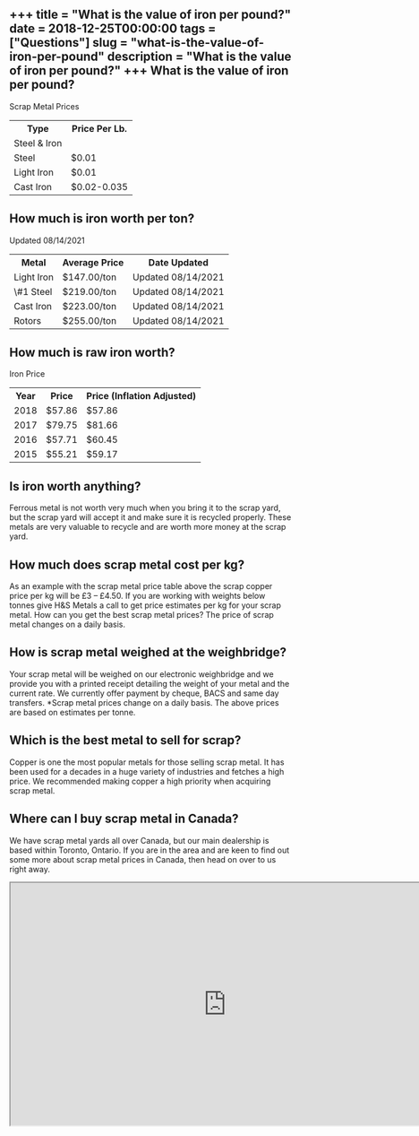 +++
title = "What is the value of iron per pound?"
date = 2018-12-25T00:00:00
tags = ["Questions"]
slug = "what-is-the-value-of-iron-per-pound"
description = "What is the value of iron per pound?"
+++
What is the value of iron per pound?
------------------------------------

Scrap Metal Prices

<table><tr><th>Type</th><th>Price Per Lb.</th></tr><tr><td>Steel &amp; Iron</td></tr><tr><td>Steel</td><td>$0.01</td></tr><tr><td>Light Iron</td><td>$0.01</td></tr><tr><td>Cast Iron</td><td>$0.02-0.035</td></tr></table>

How much is iron worth per ton?
-------------------------------

Updated 08/14/2021

<table><tr><th>Metal</th><th>Average Price</th><th>Date Updated</th></tr><tr><td>Light Iron</td><td>$147.00/ton</td><td>Updated 08/14/2021</td></tr><tr><td>\#1 Steel</td><td>$219.00/ton</td><td>Updated 08/14/2021</td></tr><tr><td>Cast Iron</td><td>$223.00/ton</td><td>Updated 08/14/2021</td></tr><tr><td>Rotors</td><td>$255.00/ton</td><td>Updated 08/14/2021</td></tr></table>

How much is raw iron worth?
---------------------------

Iron Price

<table><tr><th>Year</th><th>Price</th><th>Price (Inflation Adjusted)</th></tr><tr><td>2018</td><td>$57.86</td><td>$57.86</td></tr><tr><td>2017</td><td>$79.75</td><td>$81.66</td></tr><tr><td>2016</td><td>$57.71</td><td>$60.45</td></tr><tr><td>2015</td><td>$55.21</td><td>$59.17</td></tr></table>

Is iron worth anything?
-----------------------

Ferrous metal is not worth very much when you bring it to the scrap yard, but the scrap yard will accept it and make sure it is recycled properly. These metals are very valuable to recycle and are worth more money at the scrap yard.

How much does scrap metal cost per kg?
--------------------------------------

As an example with the scrap metal price table above the scrap copper price per kg will be £3 – £4.50. If you are working with weights below tonnes give H&amp;S Metals a call to get price estimates per kg for your scrap metal. How can you get the best scrap metal prices? The price of scrap metal changes on a daily basis.

How is scrap metal weighed at the weighbridge?
----------------------------------------------

Your scrap metal will be weighed on our electronic weighbridge and we provide you with a printed receipt detailing the weight of your metal and the current rate. We currently offer payment by cheque, BACS and same day transfers. \*Scrap metal prices change on a daily basis. The above prices are based on estimates per tonne.

Which is the best metal to sell for scrap?
------------------------------------------

Copper is one the most popular metals for those selling scrap metal. It has been used for a decades in a huge variety of industries and fetches a high price. We recommended making copper a high priority when acquiring scrap metal.

Where can I buy scrap metal in Canada?
--------------------------------------

We have scrap metal yards all over Canada, but our main dealership is based within Toronto, Ontario. If you are in the area and are keen to find out some more about scrap metal prices in Canada, then head on over to us right away.

<iframe allow="accelerometer; autoplay; clipboard-write; encrypted-media; gyroscope; picture-in-picture" allowfullscreen="" class="__youtube_prefs__  epyt-is-override  no-lazyload" data-no-lazy="1" data-origheight="433" data-origwidth="770" data-skipgform_ajax_framebjll="" height="433" id="_ytid_95743" loading="lazy" src="https://www.youtube.com/embed/JnsrgMw5C2Q?enablejsapi=1&autoplay=0&cc_load_policy=0&cc_lang_pref=&iv_load_policy=1&loop=0&modestbranding=0&rel=1&fs=1&playsinline=0&autohide=2&theme=dark&color=red&controls=1&" title="YouTube player" width="770"></iframe>